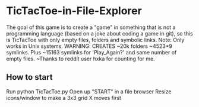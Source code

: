 TicTacToe-in-File-Explorer
==========================

The goal of this game is to create a "game" in something that is not a programming language (based on a joke about coding a game in git), so this is TicTacToe with only empty files, folders and symbolic links. 
Note: Only works in Unix systems. 
WARNING: CREATES ~20k folders ~4523*9 symlinks. Plus ~15163 symlinks for 'Play_Again?' and same number of empty files. 
~Thanks to reddit user hxka for counting for me.




How to start
------------
Run python TicTacToe.py
Open up "START" in a file browser
Resize icons/window to make a 3x3 grid
X moves first
